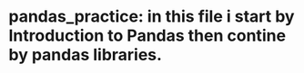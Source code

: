 # pandas_practice: in this file i start by Introduction to Pandas then contine by pandas libraries.
